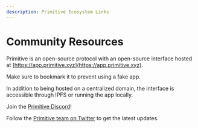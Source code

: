 ```yaml
---
description: Primitive Ecosystem Links
---
```


# Community Resources

Primitive is an open-source protocol with an open-source interface hosted at [https://app.primitive.xyz](https://app.primitive.xyz).

Make sure to bookmark it to prevent using a fake app.

In addition to being hosted on a centralized domain, the interface is accessible through IPFS or running the app locally.

Join the [Primitive Discord](https://discord.gg/primitive)!

Follow the [Primitive team on Twitter](https://twitter.com/primitivefi) to get the latest updates.


